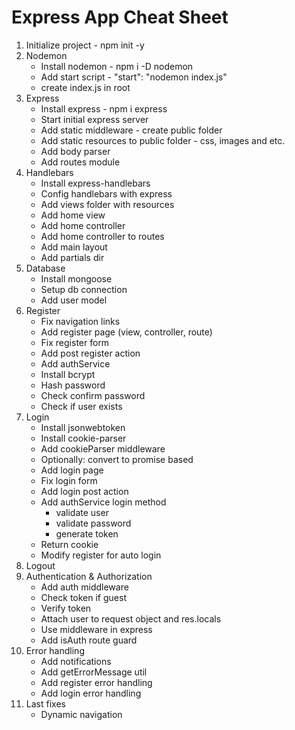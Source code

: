 # Express App Cheat Sheet

1. Initialize project                    - npm init -y
2. Nodemon
    * Install nodemon                    - npm i -D nodemon
    * Add start script                   - "start": "nodemon index.js"
    * create index.js in root
3. Express
    * Install express                    - npm i express
    * Start initial express server
    * Add static middleware              - create public folder
    * Add static resources to public folder  - css, images and etc.
    * Add body parser
    * Add routes module
4. Handlebars
    * Install express-handlebars
    * Config handlebars with express
    * Add views folder with resources
    * Add home view
    * Add home controller
    * Add home controller to routes
    * Add main layout
    * Add partials dir
5. Database
    * Install  mongoose
    * Setup db connection
    * Add user model
6. Register
    * Fix navigation links
    * Add register page (view, controller, route)
    * Fix register form
    * Add post register action
    * Add authService
    * Install bcrypt
    * Hash password
    * Check confirm password
    * Check if user exists
7. Login
    * Install jsonwebtoken
    * Install cookie-parser
    * Add cookieParser middleware
    * Optionally: convert to promise based 
    * Add login page
    * Fix login form
    * Add login post action
    * Add authService login method
        * validate user
        * validate password
        * generate token
    * Return cookie
    * Modify register for auto login
8. Logout
9. Authentication & Authorization
    * Add auth middleware
    * Check token if guest
    * Verify token
    * Attach user to request object and res.locals
    * Use middleware in express
    * Add isAuth route guard
10. Error handling
    * Add notifications
    * Add getErrorMessage util
    * Add register error handling
    * Add login error handling
11. Last fixes
    * Dynamic navigation
